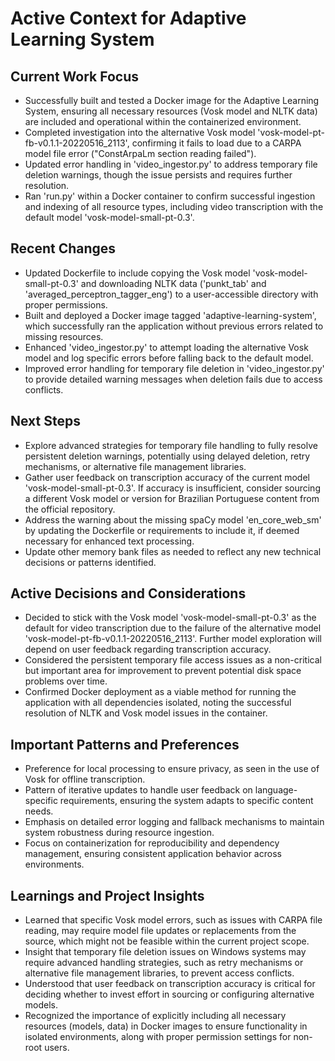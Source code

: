 # Active Context for Adaptive Learning System

## Current Work Focus

- Successfully built and tested a Docker image for the Adaptive Learning System, ensuring all necessary resources (Vosk
  model and NLTK data) are included and operational within the containerized environment.
- Completed investigation into the alternative Vosk model 'vosk-model-pt-fb-v0.1.1-20220516_2113', confirming it fails
  to load due to a CARPA model file error ("ConstArpaLm <LmStates> section reading failed").
- Updated error handling in 'video_ingestor.py' to address temporary file deletion warnings, though the issue persists
  and requires further resolution.
- Ran 'run.py' within a Docker container to confirm successful ingestion and indexing of all resource types, including
  video transcription with the default model 'vosk-model-small-pt-0.3'.

## Recent Changes

- Updated Dockerfile to include copying the Vosk model 'vosk-model-small-pt-0.3' and downloading NLTK data ('punkt_tab'
  and 'averaged_perceptron_tagger_eng') to a user-accessible directory with proper permissions.
- Built and deployed a Docker image tagged 'adaptive-learning-system', which successfully ran the application without
  previous errors related to missing resources.
- Enhanced 'video_ingestor.py' to attempt loading the alternative Vosk model and log specific errors before falling back
  to the default model.
- Improved error handling for temporary file deletion in 'video_ingestor.py' to provide detailed warning messages when
  deletion fails due to access conflicts.

## Next Steps

- Explore advanced strategies for temporary file handling to fully resolve persistent deletion warnings, potentially
  using delayed deletion, retry mechanisms, or alternative file management libraries.
- Gather user feedback on transcription accuracy of the current model 'vosk-model-small-pt-0.3'. If accuracy is
  insufficient, consider sourcing a different Vosk model or version for Brazilian Portuguese content from the official
  repository.
- Address the warning about the missing spaCy model 'en_core_web_sm' by updating the Dockerfile or requirements to
  include it, if deemed necessary for enhanced text processing.
- Update other memory bank files as needed to reflect any new technical decisions or patterns identified.

## Active Decisions and Considerations

- Decided to stick with the Vosk model 'vosk-model-small-pt-0.3' as the default for video transcription due to the
  failure of the alternative model 'vosk-model-pt-fb-v0.1.1-20220516_2113'. Further model exploration will depend on
  user feedback regarding transcription accuracy.
- Considered the persistent temporary file access issues as a non-critical but important area for improvement to prevent
  potential disk space problems over time.
- Confirmed Docker deployment as a viable method for running the application with all dependencies isolated, noting the
  successful resolution of NLTK and Vosk model issues in the container.

## Important Patterns and Preferences

- Preference for local processing to ensure privacy, as seen in the use of Vosk for offline transcription.
- Pattern of iterative updates to handle user feedback on language-specific requirements, ensuring the system adapts to
  specific content needs.
- Emphasis on detailed error logging and fallback mechanisms to maintain system robustness during resource ingestion.
- Focus on containerization for reproducibility and dependency management, ensuring consistent application behavior
  across environments.

## Learnings and Project Insights

- Learned that specific Vosk model errors, such as issues with CARPA file reading, may require model file updates or
  replacements from the source, which might not be feasible within the current project scope.
- Insight that temporary file deletion issues on Windows systems may require advanced handling strategies, such as retry
  mechanisms or alternative file management libraries, to prevent access conflicts.
- Understood that user feedback on transcription accuracy is critical for deciding whether to invest effort in sourcing
  or configuring alternative models.
- Recognized the importance of explicitly including all necessary resources (models, data) in Docker images to ensure
  functionality in isolated environments, along with proper permission settings for non-root users.
